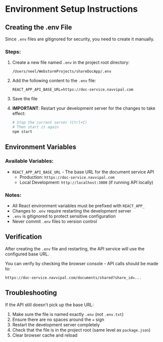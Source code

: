 # Environment Setup Instructions

## Creating the .env File

Since `.env` files are gitignored for security, you need to create it manually.

### Steps:

1. Create a new file named `.env` in the project root directory:
   ```
   /Users/neel/WebstormProjects/shareDocApp/.env
   ```

2. Add the following content to the `.env` file:
   ```
   REACT_APP_API_BASE_URL=https://doc-service.navvipal.com
   ```

3. Save the file

4. **IMPORTANT**: Restart your development server for the changes to take effect:
   ```bash
   # Stop the current server (Ctrl+C)
   # Then start it again
   npm start
   ```

## Environment Variables

### Available Variables:

- `REACT_APP_API_BASE_URL` - The base URL for the document service API
  - Production: `https://doc-service.navvipal.com`
  - Local Development: `http://localhost:3000` (if running API locally)

### Notes:

- All React environment variables must be prefixed with `REACT_APP_`
- Changes to `.env` require restarting the development server
- `.env` is gitignored to protect sensitive configuration
- Never commit `.env` files to version control

## Verification

After creating the `.env` file and restarting, the API service will use the configured base URL.

You can verify by checking the browser console - API calls should be made to:
```
https://doc-service.navvipal.com/documents/shared?share_id=...
```

## Troubleshooting

If the API still doesn't pick up the base URL:

1. Make sure the file is named exactly `.env` (not `.env.txt`)
2. Ensure there are no spaces around the `=` sign
3. Restart the development server completely
4. Check that the file is in the project root (same level as `package.json`)
5. Clear browser cache and reload



